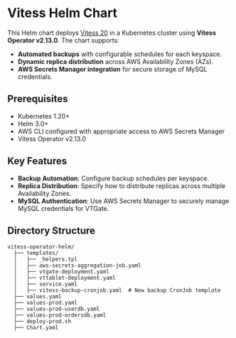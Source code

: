 # Vitess Helm Chart

This Helm chart deploys [Vitess 20](https://vitess.io/blog/2024-06-27-announcing-vitess-20/) in a Kubernetes cluster using **Vitess Operator v2.13.0**. The chart supports:
- **Automated backups** with configurable schedules for each keyspace.
- **Dynamic replica distribution** across AWS Availability Zones (AZs).
- **AWS Secrets Manager integration** for secure storage of MySQL credentials.

## Prerequisites
- Kubernetes 1.20+
- Helm 3.0+
- AWS CLI configured with appropriate access to AWS Secrets Manager
- Vitess Operator v2.13.0

## Key Features
- **Backup Automation**: Configure backup schedules per keyspace.
- **Replica Distribution**: Specify how to distribute replicas across multiple Availability Zones.
- **MySQL Authentication**: Use AWS Secrets Manager to securely manage MySQL credentials for VTGate.

## Directory Structure
```plaintext
vitess-operator-helm/
  ├── templates/
  │   ├── _helpers.tpl
  │   ├── aws-secrets-aggregation-job.yaml
  │   ├── vtgate-deployment.yaml
  │   ├── vttablet-deployment.yaml
  │   ├── service.yaml
  │   ├── vitess-backup-cronjob.yaml  # New backup CronJob template
  ├── values.yaml
  ├── values-prod.yaml
  ├── values-prod-userdb.yaml
  ├── values-prod-ordersdb.yaml
  ├── deploy-prod.sh
  ├── Chart.yaml
